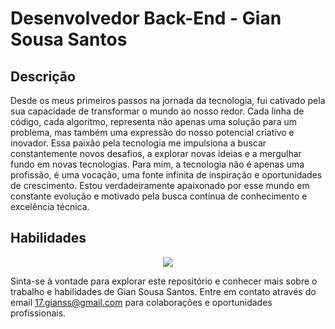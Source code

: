 # Desenvolvedor Back-End - Gian Sousa Santos

## Descrição
Desde os meus primeiros passos na jornada da tecnologia, fui cativado pela sua capacidade de transformar o mundo ao nosso redor. Cada linha de código, cada algoritmo, representa não apenas uma solução para um problema, mas também uma expressão do nosso potencial criativo e inovador. Essa paixão pela tecnologia me impulsiona a buscar constantemente novos desafios, a explorar novas ideias e a mergulhar fundo em novas tecnologias. Para mim, a tecnologia não é apenas uma profissão, é uma vocação, uma fonte infinita de inspiração e oportunidades de crescimento. Estou verdadeiramente apaixonado por esse mundo em constante evolução e motivado pela busca contínua de conhecimento e excelência técnica.

## Habilidades

<p align="center">
  <a href="https://skillicons.dev">
    <img src="https://skillicons.dev/icons?i=git,kubernetes,docker,angular,bootstrap,heroku,js,jenkins,jest,kubernetes,laravel,mongodb,mysql,nginx,nodejs,php,rabbitmq,sqlite,ts" />
  </a>
</p>


Sinta-se à vontade para explorar este repositório e conhecer mais sobre o trabalho e habilidades de Gian Sousa Santos. Entre em contato através do email 17.gianss@gmail.com para colaborações e oportunidades profissionais.
